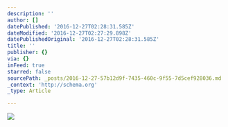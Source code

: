 ```yaml
---
description: ''
author: []
datePublished: '2016-12-27T02:28:31.585Z'
dateModified: '2016-12-27T02:27:29.898Z'
datePublishedOriginal: '2016-12-27T02:28:31.585Z'
title: ''
publisher: {}
via: {}
inFeed: true
starred: false
sourcePath: _posts/2016-12-27-57b12d9f-7435-460c-9f55-7d5cef928036.md
_context: 'http://schema.org'
_type: Article

---
```

![](https://the-grid-user-content.s3-us-west-2.amazonaws.com/5d7ed517-b040-4580-bf6d-3ebdb656e06d.png)